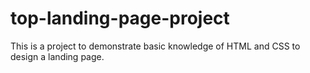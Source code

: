 # top-landing-page-project

This is a project to demonstrate basic knowledge of HTML and CSS to design a landing page.